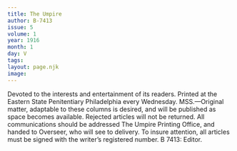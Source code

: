 ```yaml
---
title: The Umpire
author: B-7413
issue: 5
volume: 1
year: 1916
month: 1
day: V
tags:
layout: page.njk
image:
---
```

Devoted to the interests and entertainment of its readers.    Printed at the Eastern State Penitentiary Philadelphia every Wednesday.    MSS.—Original matter, adaptable to these columns is desired, and will be published as space becomes available. Rejected articles will not be returned.    All communications should be addressed The Umpire Printing Office, and handed to Overseer, who will see to delivery.    To insure attention, all articles must be signed with the writer’s registered number.   B 7413: Editor. 

